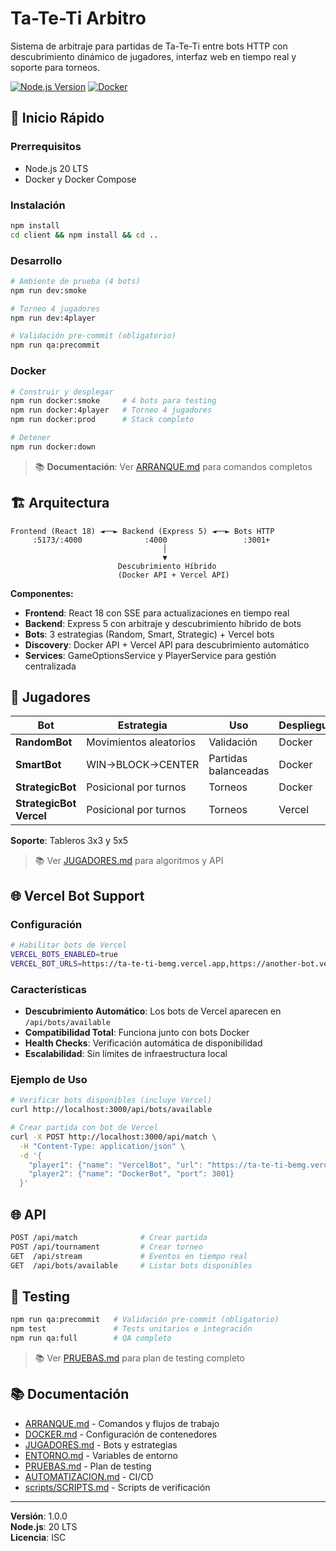 # Ta-Te-Ti Arbitro

Sistema de arbitraje para partidas de Ta-Te-Ti entre bots HTTP con descubrimiento dinámico de jugadores, interfaz web en tiempo real y soporte para torneos.

[![Node.js Version](https://img.shields.io/badge/node-20.x.x-green.svg)](https://nodejs.org/)
[![Docker](https://img.shields.io/badge/docker-ready-blue.svg)](https://www.docker.com/)

## 🚀 Inicio Rápido

### Prerrequisitos
- Node.js 20 LTS
- Docker y Docker Compose

### Instalación

```bash
npm install
cd client && npm install && cd ..
```

### Desarrollo

```bash
# Ambiente de prueba (4 bots)
npm run dev:smoke

# Torneo 4 jugadores
npm run dev:4player

# Validación pre-commit (obligatorio)
npm run qa:precommit
```

### Docker

```bash
# Construir y desplegar
npm run docker:smoke     # 4 bots para testing
npm run docker:4player   # Torneo 4 jugadores
npm run docker:prod      # Stack completo

# Detener
npm run docker:down
```

> 📚 **Documentación**: Ver [ARRANQUE.md](./ARRANQUE.md) para comandos completos

## 🏗️ Arquitectura

```
Frontend (React 18) ◄──► Backend (Express 5) ◄──► Bots HTTP
     :5173/:4000              :4000                 :3001+
                                  │
                                  ▼
                        Descubrimiento Híbrido
                        (Docker API + Vercel API)
```

**Componentes:**
- **Frontend**: React 18 con SSE para actualizaciones en tiempo real
- **Backend**: Express 5 con arbitraje y descubrimiento híbrido de bots
- **Bots**: 3 estrategias (Random, Smart, Strategic) + Vercel bots
- **Discovery**: Docker API + Vercel API para descubrimiento automático
- **Services**: GameOptionsService y PlayerService para gestión centralizada

## 🤖 Jugadores

| Bot | Estrategia | Uso | Despliegue |
|-----|-----------|-----|-----------|
| **RandomBot** | Movimientos aleatorios | Validación | Docker |
| **SmartBot** | WIN→BLOCK→CENTER | Partidas balanceadas | Docker |
| **StrategicBot** | Posicional por turnos | Torneos | Docker |
| **StrategicBot Vercel** | Posicional por turnos | Torneos | Vercel |

**Soporte**: Tableros 3x3 y 5x5

> 📚 Ver [JUGADORES.md](./JUGADORES.md) para algoritmos y API

## 🌐 Vercel Bot Support

### Configuración

```bash
# Habilitar bots de Vercel
VERCEL_BOTS_ENABLED=true
VERCEL_BOT_URLS=https://ta-te-ti-bemg.vercel.app,https://another-bot.vercel.app
```

### Características

- **Descubrimiento Automático**: Los bots de Vercel aparecen en `/api/bots/available`
- **Compatibilidad Total**: Funciona junto con bots Docker
- **Health Checks**: Verificación automática de disponibilidad
- **Escalabilidad**: Sin límites de infraestructura local

### Ejemplo de Uso

```bash
# Verificar bots disponibles (incluye Vercel)
curl http://localhost:3000/api/bots/available

# Crear partida con bot de Vercel
curl -X POST http://localhost:3000/api/match \
  -H "Content-Type: application/json" \
  -d '{
    "player1": {"name": "VercelBot", "url": "https://ta-te-ti-bemg.vercel.app"},
    "player2": {"name": "DockerBot", "port": 3001}
  }'
```

## 🌐 API

```bash
POST /api/match              # Crear partida
POST /api/tournament         # Crear torneo
GET  /api/stream             # Eventos en tiempo real
GET  /api/bots/available     # Listar bots disponibles
```

## 🧪 Testing

```bash
npm run qa:precommit   # Validación pre-commit (obligatorio)
npm test               # Tests unitarios e integración
npm run qa:full        # QA completo
```

> 📚 Ver [PRUEBAS.md](./PRUEBAS.md) para plan de testing completo

## 📚 Documentación

- [ARRANQUE.md](./ARRANQUE.md) - Comandos y flujos de trabajo
- [DOCKER.md](./DOCKER.md) - Configuración de contenedores
- [JUGADORES.md](./JUGADORES.md) - Bots y estrategias
- [ENTORNO.md](./ENTORNO.md) - Variables de entorno
- [PRUEBAS.md](./PRUEBAS.md) - Plan de testing
- [AUTOMATIZACION.md](./AUTOMATIZACION.md) - CI/CD
- [scripts/SCRIPTS.md](./scripts/SCRIPTS.md) - Scripts de verificación

---

**Versión**: 1.0.0  
**Node.js**: 20 LTS  
**Licencia**: ISC
